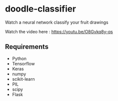 # doodle-classifier

Watch a neural network classify your fruit drawings

Watch the video here : https://youtu.be/O8Gvkq8y-qs


## Requirements
* Python
* Tensorflow
* Keras
* numpy
* scikit-learn
* PIL
* scipy
* Flask

